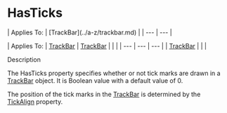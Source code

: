 




<h1 class="heading"><span class="name">HasTicks</span></h1>
| Applies To: | [TrackBar](../a-z/trackbar.md) |
| --- | ---  |

| Applies To: | [TrackBar](../a-z/trackbar.md) | [TrackBar](../a-z/trackbar.md) |  |  |
| --- | --- | ---  |
| [TrackBar](../a-z/trackbar.md) |  |  |


Description


The HasTicks property specifies whether or not tick marks are drawn in a [TrackBar](../a-z/trackbar.md) object. It is Boolean value with a default value of 0.


The position of the tick marks in the [TrackBar](../a-z/trackbar.md) is determined by the [TickAlign](../a-z/tickalign.md) property.



